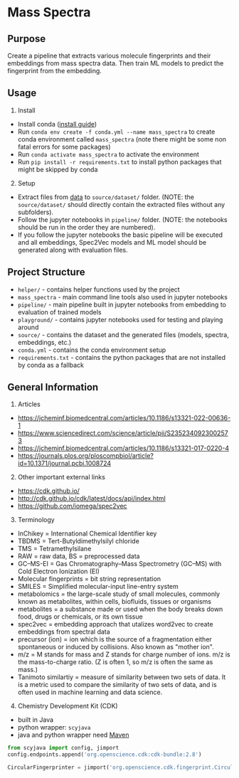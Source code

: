 # Mass Spectra

## Purpose

Create a pipeline that extracts various molecule fingerprints and their embeddings from mass spectra data. Then train ML models to predict the fingerprint from the embedding.


## Usage

1. Install
- Install conda ([install guide](https://docs.conda.io/projects/conda/en/latest/user-guide/install/index.html))
- Run ```conda env create -f conda.yml --name mass_spectra``` to create conda environment called ```mass_spectra``` (note there might be some non fatal errors for some packages)
- Run ```conda activate mass_spectra``` to activate the environment
- Run ```pip install -r requirements.txt``` to install python packages that might be skipped by conda

2. Setup
- Extract files from [data](https://prod-dcd-datasets-cache-zipfiles.s3.eu-west-1.amazonaws.com/j3z5bmvmnd-6.zip) to ```source/dataset/``` folder. (NOTE: the ```source/dataset/``` should directly contain the extracted files without any subfolders).
- Follow the jupyter notebooks in ```pipeline/```  folder. (NOTE: the notebooks should be run in the order they are numbered).
- If you follow the jupyter notebooks the basic pipeline will be executed and all embeddings, Spec2Vec models and ML model should be generated along with evaluation files.

## Project Structure

- ```helper/``` - contains helper functions used by the project
- ```mass_spectra``` - main command line tools also used in jupyter notebooks
- ```pipeline/``` - main pipeline built in jupyter notebooks from embedding to evaluation of trained models
- ```playground/``` - contains jupyter notebooks used for testing and playing around
- ```source/``` - contains the dataset and the generated files (models, spectra, embeddings, etc.)
- ```conda.yml``` - contains the conda environment setup
- ```requirements.txt``` - contains the python packages that are not installed by conda as a fallback

## General Information

1. Articles
- https://jcheminf.biomedcentral.com/articles/10.1186/s13321-022-00636-1
- https://www.sciencedirect.com/science/article/pii/S2352340923002573
- https://jcheminf.biomedcentral.com/articles/10.1186/s13321-017-0220-4
- https://journals.plos.org/ploscompbiol/article?id=10.1371/journal.pcbi.1008724


2. Other important external links
- https://cdk.github.io/
- http://cdk.github.io/cdk/latest/docs/api/index.html
- https://github.com/iomega/spec2vec

3. Terminology
- InChikey = International Chemical Identifier key
- TBDMS = Tert-Butyldimethylsilyl chloride
- TMS = Tetramethylsilane
- RAW = raw data, BS = preprocessed data
- GC–MS-EI = Gas Chromatography–Mass Spectrometry (GC–MS) with Cold Electron Ionization (EI)
- Molecular fingerprints = bit string representation
- SMILES = Simplified molecular-input line-entry system
- metabolomics = the large-scale study of small molecules, commonly known as metabolites, within cells, biofluids, tissues or organisms
- metabolites = a substance made or used when the body breaks down food, drugs or chemicals, or its own tissue
- spec2vec = embedding approach that utalizes word2vec to create embeddings from spectral data
- precursor (ion) = ion which is the source of a fragmentation either spontaneous or induced by collisions. Also known as "mother ion".
- m/z = M stands for mass and Z stands for charge number of ions. m/z is the mass-to-charge ratio. (Z is often 1, so m/z is often the same as mass.)
- Tanimoto similartiy = measure of similarity between two sets of data. It is a metric used to compare the similarity of two sets of data, and is often used in machine learning and data science.

4. Chemistry Development Kit (CDK)
- built in Java
- python wrapper: ```scyjava```
- java and python wrapper need [Maven](https://maven.apache.org/install.html)
```python 
from scyjava import config, jimport
config.endpoints.append('org.openscience.cdk:cdk-bundle:2.8')

CircularFingerprinter = jimport('org.openscience.cdk.fingerprint.CircularFingerprinter')
```